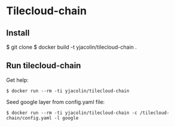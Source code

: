 # Tilecloud-chain

## Install

$ git clone
$ docker build -t yjacolin/tilecloud-chain .

## Run tilecloud-chain

Get help:
```
$ docker run --rm -ti yjacolin/tilecloud-chain
```

Seed google layer from config.yaml file:
```
$ docker run --rm -ti yjacolin/tilecloud-chain -c /tilecloud-chain/config.yaml -l google
```